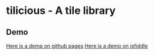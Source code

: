tilicious - A tile library
======


## Demo
[Here is a demp on github pages](http://jschell12.github.com/tilicious/examples/)
[Here is a demo on jsfiddle](http://jsfiddle.net/jschell12/KsS8Z/)